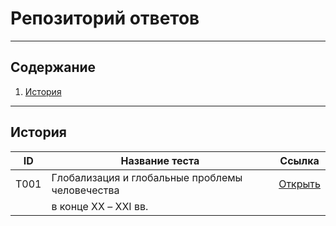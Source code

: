 # Репозиторий ответов

---

## Содержание

1. [История](#история)

---

## История

| ID    | Название теста                                       | Ссылка                      |
|-------|------------------------------------------------------|-----------------------------|
| T001  | Глобализация и глобальные проблемы человечества      |[Открыть](История/H1/H1.html)|
|       | в конце ХХ – XXI вв.                                 |                             |

